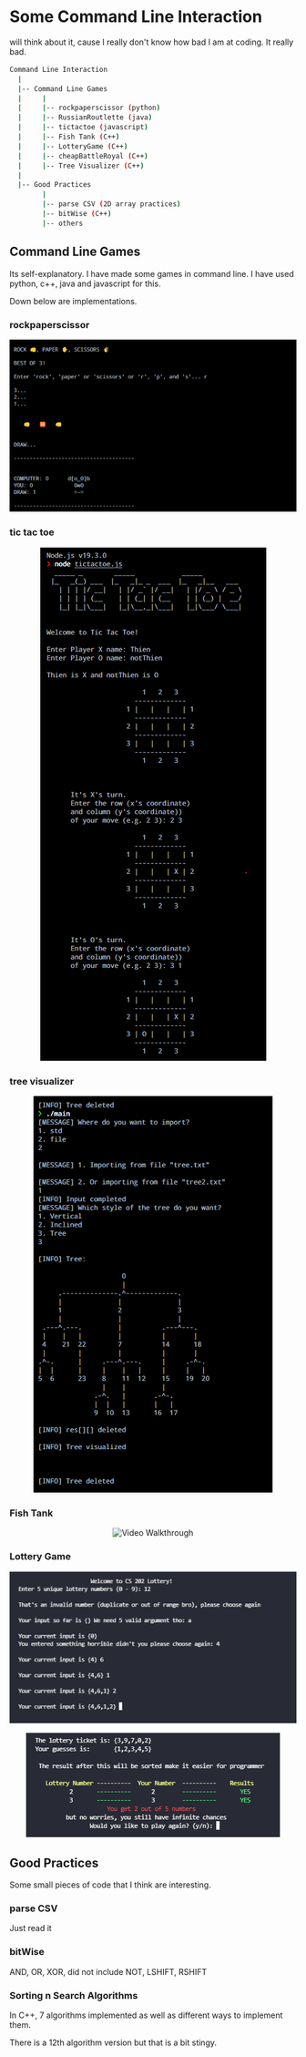 # Some Command Line Interaction

 will think about it, cause I really don't know how bad I am at coding. It really bad.

```bash
Command Line Interaction
  |
  |-- Command Line Games
  |     |
  |     |-- rockpaperscissor (python)
  |     |-- RussianRoutlette (java)
  |     |-- tictactoe (javascript)
  |     |-- Fish Tank (C++)
  |     |-- LotteryGame (C++)
  |     |-- cheapBattleRoyal (C++)
  |     |-- Tree Visualizer (C++)
  |
  |-- Good Practices
        |
        |-- parse CSV (2D array practices)
        |-- bitWise (C++)
        |-- others
```

## Command Line Games

Its self-explanatory. I have made some games in command line. I have used python, c++, java and javascript for this.

Down below are implementations.

### rockpaperscissor

<p align="center">
  <img src="./img/rps.png" />
</p>

### tic tac toe

<p align="center">
  <img src="./img/tictactoe.png" />
</p>

### tree visualizer

<p align="center">
  <img src="./img/treevisulizer.png" />
</p>

### Fish Tank

<p align="center">
  <img src='http://g.recordit.co/7RbKMTy9jR.gif' title='Video Walkthrough' width='' alt='Video Walkthrough' />
</p>

### Lottery Game

<p align="center">
  <img src="./img/lottery1.png" />
</p>

<p align="center">
  <img src="./img/lottery2.png" />
</p>

## Good Practices

Some small pieces of code that I think are interesting.

### parse CSV

Just read it

### bitWise

AND, OR, XOR, did not include NOT, LSHIFT, RSHIFT

### Sorting n Search Algorithms

In C++, 7 algorithms implemented as well as different ways to implement them.

There is a 12th algorithm version but that is a bit stingy.


